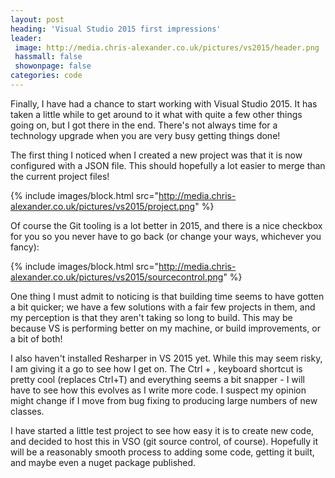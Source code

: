 ```yaml
---
layout: post
heading: 'Visual Studio 2015 first impressions'
leader:
 image: http://media.chris-alexander.co.uk/pictures/vs2015/header.png
 hassmall: false
 showonpage: false
categories: code
---
```


Finally, I have had a chance to start working with Visual Studio 2015. It has taken a little while to get around to it what with quite a few other things going on, but I got there in the end. There's not always time for a technology upgrade when you are very busy getting things done!

The first thing I noticed when I created a new project was that it is now configured with a JSON file. This should hopefully a lot easier to merge than the current project files!

{% include images/block.html src="http://media.chris-alexander.co.uk/pictures/vs2015/project.png" %}

Of course the Git tooling is a lot better in 2015, and there is a nice checkbox for you so you never have to go back (or change your ways, whichever you fancy):

{% include images/block.html src="http://media.chris-alexander.co.uk/pictures/vs2015/sourcecontrol.png" %}

One thing I must admit to noticing is that building time seems to have gotten a bit quicker; we have a few solutions with a fair few projects in them, and my perception is that they aren't taking so long to build. This may be because VS is performing better on my machine, or build improvements, or a bit of both!

I also haven't installed Resharper in VS 2015 yet. While this may seem risky, I am giving it a go to see how I get on. The Ctrl + , keyboard shortcut is pretty cool (replaces Ctrl+T) and everything seems a bit snapper - I will have to see how this evolves as I write more code. I suspect my opinion might change if I move from bug fixing to producing large numbers of new classes.

I have started a little test project to see how easy it is to create new code, and decided to host this in VSO (git source control, of course). Hopefully it will be a reasonably smooth process to adding some code, getting it built, and maybe even a nuget package published.